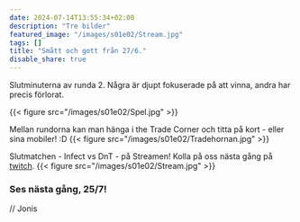 ```yaml
---
date: 2024-07-14T13:55:34+02:00
description: "Tre bilder"
featured_image: "/images/s01e02/Stream.jpg"
tags: []
title: "Smått och gott från 27/6."
disable_share: true
---
```


Slutminuterna av runda 2. Några är djupt fokuserade på att vinna, andra har precis förlorat.
<!--more-->
{{< figure src="/images/s01e02/Spel.jpg" >}}

Mellan rundorna kan man hänga i the Trade Corner och titta på kort - eller sina mobiler! :D 
{{< figure src="/images/s01e02/Tradehornan.jpg" >}}

Slutmatchen - Infect vs DnT - på Streamen! Kolla på oss nästa gång på [twitch](https://www.twitch.tv/legacyligan).
{{< figure src="/images/s01e02/Stream.jpg" >}}


### **Ses nästa gång, 25/7!**




// Jonis

